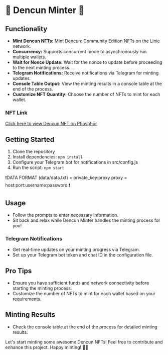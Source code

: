 # 🌟 Dencun Minter 🌟

## Functionality
- **Mint Dencun NFTs:** Mint Dencun: Community Edition NFTs on the Linie network.
- **Concurrency:** Supports concurrent mode to asynchronously run multiple wallets.
- **Wait for Nonce Update:** Wait for the nonce to update before proceeding to the next minting process.
- **Telegram Notifications:** Receive notifications via Telegram for minting updates.
- **Console Table Output:** View the minting results in a console table at the end of the process.
- **Customize NFT Quantity:** Choose the number of NFTs to mint for each wallet.

### NFT Link
[Click here to view Dencun NFT on Phosphor](https://app.phosphor.xyz/consensys/drops/d6380e02-8444-491a-9674-02b2ae5da012/439df8ba-47fe-4ed0-9a3c-46df1f46e943/dbe9935b-9f55-4195-bd74-5304b86ac440)

## Getting Started
1. Clone the repository
2. Install dependencies: `npm install`
3. Configure your Telegram bot for notifications in src/config.js
4. Run the script: `npm start`

❗DATA FORMAT (data/data.txt) = private_key:proxy
proxy = host:port:username:password ❗

## Usage
- Follow the prompts to enter necessary information.
- Sit back and relax while Dencun Minter handles the minting process for you!

### Telegram Notifications
- Get real-time updates on your minting progress via Telegram.
- Set up your Telegram bot token and chat ID in the configuration file.

## Pro Tips
- Ensure you have sufficient funds and network connectivity before starting the minting process.
- Customize the number of NFTs to mint for each wallet based on your requirements.

## Minting Results
- Check the console table at the end of the process for detailed minting results.

Let's start minting some awesome Dencun NFTs! Feel free to contribute and enhance this project. Happy minting! 🎨🚀
